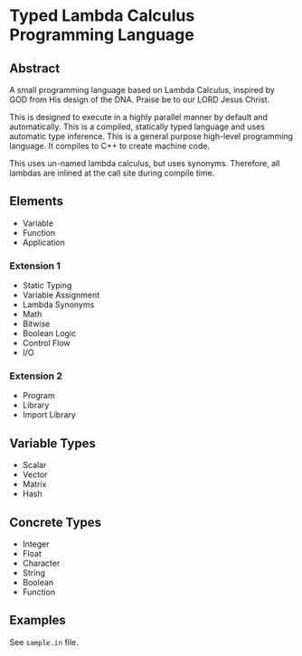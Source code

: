 # Typed Lambda Calculus Programming Language

## Abstract

A small programming language based on Lambda Calculus, inspired by GOD from His design of the DNA. Praise be to our LORD Jesus Christ.

This is designed to execute in a highly parallel manner by default and automatically. This is a compiled, statically typed language and uses automatic type inference. This is a general purpose high-level programming language. It compiles to C++ to create machine code.

This uses un-named lambda calculus, but uses synonyms. Therefore, all lambdas are inlined at the call site during compile time.

## Elements

* Variable
* Function
* Application

### Extension 1

* Static Typing
* Variable Assignment
* Lambda Synonyms
* Math
* Bitwise
* Boolean Logic
* Control Flow
* I/O

### Extension 2

* Program
* Library
* Import Library

## Variable Types

* Scalar
* Vector
* Matrix
* Hash

## Concrete Types

* Integer
* Float
* Character
* String
* Boolean
* Function

## Examples

See `sample.in` file.
